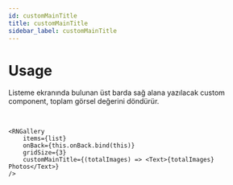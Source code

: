 ```yaml
---
id: customMainTitle
title: customMainTitle
sidebar_label: customMainTitle
---
```


# Usage
Listeme ekranında bulunan üst barda sağ alana yazılacak custom component, toplam görsel değerini döndürür.

<br/>

```
<RNGallery
	items={list}
	onBack={this.onBack.bind(this)}
	gridSize={3}
	customMainTitle={(totalImages) => <Text>{totalImages} Photos</Text>}
/>

```

